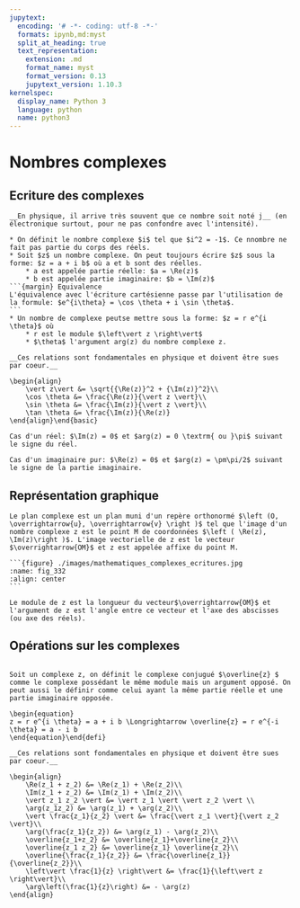 ```yaml
---
jupytext:
  encoding: '# -*- coding: utf-8 -*-'
  formats: ipynb,md:myst
  split_at_heading: true
  text_representation:
    extension: .md
    format_name: myst
    format_version: 0.13
    jupytext_version: 1.10.3
kernelspec:
  display_name: Python 3
  language: python
  name: python3
---
```

# Nombres complexes

## Ecriture des complexes

````{margin}
__En physique, il arrive très souvent que ce nombre soit noté j__ (en électronique surtout, pour ne pas confondre avec l'intensité).
````
````{important} __Ecriture complexe__
* On définit le nombre complexe $i$ tel que $i^2 = -1$. Ce nnombre ne fait pas partie du corps des réels.
* Soit $z$ un nombre complexe. On peut toujours écrire $z$ sous la forme: $z = a + i b$ où a et b sont des réelles.
    * a est appelée partie réelle: $a = \Re(z)$
    * b est appelée partie imaginaire: $b = \Im(z)$
```{margin} Equivalence
L'équivalence avec l'écriture cartésienne passe par l'utilisation de la formule: $e^{i\theta} = \cos \theta + i \sin \theta$.
```
* Un nombre de complexe peutse mettre sous la forme: $z = r e^{i \theta}$ où 
    * r est le module $\left\vert z \right\vert$
    * $\theta$ l'argument arg(z) du nombre complexe z.
````

````{important} __Relation entre les écritures__
__Ces relations sont fondamentales en physique et doivent être sues par coeur.__

\begin{align}
	\vert z\vert &= \sqrt{{\Re(z)}^2 + {\Im(z)}^2}\\
	\cos \theta &= \frac{\Re(z)}{\vert z \vert}\\
	\sin \theta &= \frac{\Im(z)}{\vert z \vert}\\
	\tan \theta &= \frac{\Im(z)}{\Re(z)}
\end{align}\end{basic}
````

````{topic} Cas particuliers
Cas d'un réel: $\Im(z) = 0$ et $arg(z) = 0 \textrm{ ou }\pi$ suivant le signe du réel.

Cas d'un imaginaire pur: $\Re(z) = 0$ et $arg(z) = \pm\pi/2$ suivant le signe de la partie imaginaire.
````

## Représentation graphique

````{important} __Plan complexe__
Le plan complexe est un plan muni d'un repère orthonormé $\left (O, \overrightarrow{u}, \overrightarrow{v} \right )$ tel que l'image d'un nombre complexe z est le point M de coordonnées $\left ( \Re(z), \Im(z)\right )$. L'image vectorielle de z est le vecteur $\overrightarrow{OM}$ et z est appelée affixe du point M.

```{figure} ./images/mathematiques_complexes_ecritures.jpg
:name: fig_332
:align: center
```

Le module de z est la longueur du vecteur$\overrightarrow{OM}$ et l'argument de z est l'angle entre ce vecteur et l'axe des abscisses (ou axe des réels).
````

## Opérations sur les complexes
````{important} __Conjugaison__

Soit un complexe z, on définit le complexe conjugué $\overline{z} $ comme le complexe possédant le même module mais un argument opposé. On peut aussi le définir comme celui ayant la même partie réelle et une partie imaginaire opposée.

\begin{equation}
z = r e^{i \theta} = a + i b \Longrightarrow \overline{z} = r e^{-i \theta} = a - i b
\end{equation}\end{defi}
````


````{important} Formulaire
__Ces relations sont fondamentales en physique et doivent être sues par coeur.__

\begin{align}
    \Re(z_1 + z_2) &= \Re(z_1) + \Re(z_2)\\
    \Im(z_1 + z_2) &= \Im(z_1) + \Im(z_2)\\
    \vert z_1 z_2 \vert &= \vert z_1 \vert \vert z_2 \vert \\
    \arg(z_1z_2) &= \arg(z_1) + \arg(z_2)\\
    \vert \frac{z_1}{z_2} \vert &= \frac{\vert z_1 \vert}{\vert z_2 \vert}\\
    \arg(\frac{z_1}{z_2}) &= \arg(z_1) - \arg(z_2)\\
    \overline{z_1+z_2} &= \overline{z_1}+\overline{z_2}\\
    \overline{z_1 z_2} &= \overline{z_1} \overline{z_2}\\
    \overline{\frac{z_1}{z_2}} &= \frac{\overline{z_1}}{\overline{z_2}}\\
    \left\vert \frac{1}{z} \right\vert &= \frac{1}{\left\vert z \right\vert}\\
    \arg\left(\frac{1}{z}\right) &= - \arg(z)
\end{align}
````